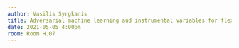 ```yaml
---
author: Vasilis Syrgkanis
title: Adversarial machine learning and instrumental variables for flexible causal modeling	
date: 2021-05-05 4:00pm
room: Room H.07
---
```

